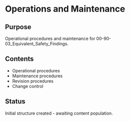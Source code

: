 # Operations and Maintenance

## Purpose
Operational procedures and maintenance for 00-90-03_Equivalent_Safety_Findings.

## Contents
- Operational procedures
- Maintenance procedures
- Revision procedures
- Change control

## Status
Initial structure created - awaiting content population.
